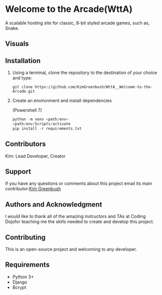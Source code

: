 # Welcome to the Arcade(WttA)
A scalable hosting site for classic, 8-bit styled arcade games, such as, Snake.

## Visuals

## Installation
1) Using a terminal, clone the repository to the destination of your choice and type:

    `git clone https://github.com/KimGreenbush/WttA__Welcome-to-the-Arcade.git`

2) Create an environment and install dependencies

    (Powershell 7)

    ```py
    python -m venv <path/env>
    <path/env/Scripts/activate
    pip install -r requirements.txt
    ```

## Contributors
Kim: Lead Developer, Creator

## Support
If you have any questions or comments about this project email its main contributor:[Kim Greenbush](mailto:kim_greenbush@icloud.com)

## Authors and Acknowledgment
I would like to thank all of the amazing instructors and TAs at Coding Dojofor teaching me the skills needed to create and develop this project.

## Contributing
This is an open-source project and welcoming to any developer.

## Requirements
- Python 3+
- Django
- Bcrypt
